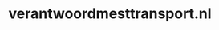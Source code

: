 ---
layout: post
title:  "verantwoordmesttransport.nl"
internal_url:  "/dutchgov/verantwoordmesttransport.nl.html"
categories: dutchgov
---